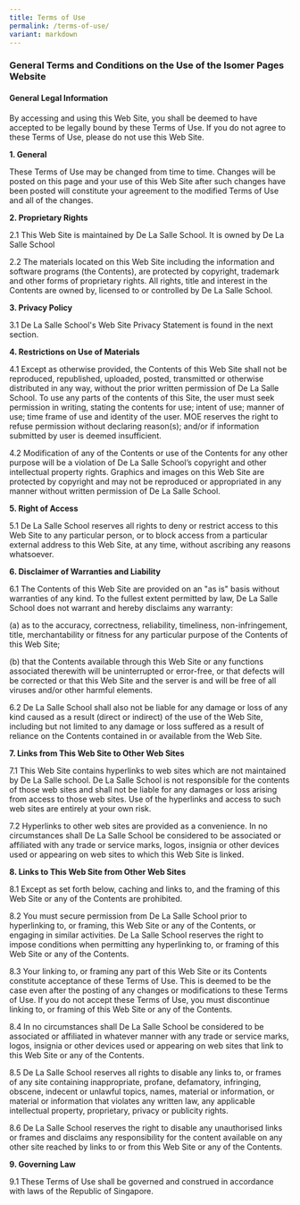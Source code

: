 ```yaml
---
title: Terms of Use
permalink: /terms-of-use/
variant: markdown
---
```

### **General Terms and Conditions on the Use of the Isomer Pages Website**

#### **General Legal Information**

By accessing and using this Web Site, you shall be deemed to have accepted to be legally bound by these Terms of Use. If you do not agree to these Terms of Use, please do not use this Web Site.

**1\. General**

These Terms of Use may be changed from time to time. Changes will be posted on this page and your use of this Web Site after such changes have been posted will constitute your agreement to the modified Terms of Use and all of the changes.

**2\. Proprietary Rights**

2.1 This Web Site is maintained by De La Salle School. It is owned by De La Salle School

2.2 The materials located on this Web Site including the information and software programs (the Contents), are protected by copyright, trademark and other forms of proprietary rights. All rights, title and interest in the Contents are owned by, licensed to or controlled by De La Salle School.

**3\. Privacy Policy**

3.1 De La Salle School's Web Site Privacy Statement is found in the next section.

**4\. Restrictions on Use of Materials**

4.1 Except as otherwise provided, the Contents of this Web Site shall not be reproduced, republished, uploaded, posted, transmitted or otherwise distributed in any way, without the prior written permission of De La Salle School. To use any parts of the contents of this Site, the user must seek permission in writing, stating the contents for use; intent of use; manner of use; time frame of use and identity of the user. MOE reserves the right to refuse permission without declaring reason(s); and/or if information submitted by user is deemed insufficient.

4.2 Modification of any of the Contents or use of the Contents for any other purpose will be a violation of De La Salle School’s copyright and other intellectual property rights. Graphics and images on this Web Site are protected by copyright and may not be reproduced or appropriated in any manner without written permission of De La Salle School.

**5\. Right of Access**

5.1 De La Salle School reserves all rights to deny or restrict access to this Web Site to any particular person, or to block access from a particular external address to this Web Site, at any time, without ascribing any reasons whatsoever.

**6\. Disclaimer of Warranties and Liability**

6.1 The Contents of this Web Site are provided on an "as is" basis without warranties of any kind. To the fullest extent permitted by law, De La Salle School does not warrant and hereby disclaims any warranty:

(a) as to the accuracy, correctness, reliability, timeliness, non-infringement, title, merchantability or fitness for any particular purpose of the Contents of this Web Site;

(b) that the Contents available through this Web Site or any functions associated therewith will be uninterrupted or error-free, or that defects will be corrected or that this Web Site and the server is and will be free of all viruses and/or other harmful elements.

6.2 De La Salle School shall also not be liable for any damage or loss of any kind caused as a result (direct or indirect) of the use of the Web Site, including but not limited to any damage or loss suffered as a result of reliance on the Contents contained in or available from the Web Site.

**7\. Links from This Web Site to Other Web Sites**

7.1 This Web Site contains hyperlinks to web sites which are not maintained by De La Salle school. De La Salle School is not responsible for the contents of those web sites and shall not be liable for any damages or loss arising from access to those web sites. Use of the hyperlinks and access to such web sites are entirely at your own risk.

7.2 Hyperlinks to other web sites are provided as a convenience. In no circumstances shall De La Salle School be considered to be associated or affiliated with any trade or service marks, logos, insignia or other devices used or appearing on web sites to which this Web Site is linked.

**8\. Links to This Web Site from Other Web Sites**

8.1 Except as set forth below, caching and links to, and the framing of this Web Site or any of the Contents are prohibited.

8.2 You must secure permission from De La Salle School prior to hyperlinking to, or framing, this Web Site or any of the Contents, or engaging in similar activities. De La Salle School reserves the right to impose conditions when permitting any hyperlinking to, or framing of this Web Site or any of the Contents.

8.3 Your linking to, or framing any part of this Web Site or its Contents constitute acceptance of these Terms of Use. This is deemed to be the case even after the posting of any changes or modifications to these Terms of Use. If you do not accept these Terms of Use, you must discontinue linking to, or framing of this Web Site or any of the Contents.

8.4 In no circumstances shall De La Salle School be considered to be associated or affiliated in whatever manner with any trade or service marks, logos, insignia or other devices used or appearing on web sites that link to this Web Site or any of the Contents.

8.5 De La Salle School reserves all rights to disable any links to, or frames of any site containing inappropriate, profane, defamatory, infringing, obscene, indecent or unlawful topics, names, material or information, or material or information that violates any written law, any applicable intellectual property, proprietary, privacy or publicity rights.

8.6 De La Salle School reserves the right to disable any unauthorised links or frames and disclaims any responsibility for the content available on any other site reached by links to or from this Web Site or any of the Contents.

**9\. Governing Law**

9.1 These Terms of Use shall be governed and construed in accordance with laws of the Republic of Singapore.